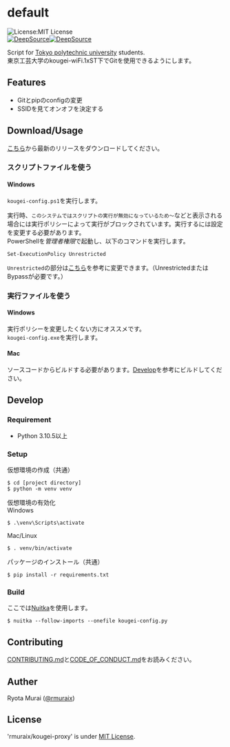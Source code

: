 # default
![License:MIT License](https://img.shields.io/github/license/rmuraix/kougei-proxy)  
[![DeepSource](https://deepsource.io/gh/rmuraix/kougei-proxy.svg/?label=active+issues&show_trend=true&token=YoxuUkgu37sKwPgyJqUOECP9)](https://deepsource.io/gh/rmuraix/kougei-proxy/?ref=repository-badge)[![DeepSource](https://deepsource.io/gh/rmuraix/kougei-proxy.svg/?label=resolved+issues&show_trend=true&token=YoxuUkgu37sKwPgyJqUOECP9)](https://deepsource.io/gh/rmuraix/kougei-proxy/?ref=repository-badge)  

Script for [Tokyo polytechnic university](https://t-kougei.ac.jp/) students.  
東京工芸大学のkougei-wiFi.1xST下でGitを使用できるようにします。
## Features
- Gitとpipのconfigの変更
- SSIDを見てオンオフを決定する
## Download/Usage
[こちら](https://github.com/rmuraix/kougei-proxy/releases)から最新のリリースをダウンロードしてください。
### スクリプトファイルを使う
#### Windows
`kougei-config.ps1`を実行します。  

実行時、`このシステムではスクリプトの実行が無効になっているため～`などと表示される場合には実行ポリシーによって実行がブロックされています。実行するには設定を変更する必要があります。  
PowerShellを*管理者権限*で起動し、以下のコマンドを実行します。
```shell
Set-ExecutionPolicy Unrestricted
```  
`Unrestricted`の部分は[こちら](https://docs.microsoft.com/ja-jp/powershell/module/microsoft.powershell.core/about/about_execution_policies?view=powershell-7.2#powershell-execution-policies)を参考に変更できます。（UnrestrictedまたはBypassが必要です。）
### 実行ファイルを使う
#### Windows
実行ポリシーを変更したくない方にオススメです。  
`kougei-config.exe`を実行します。 
#### Mac
ソースコードからビルドする必要があります。[Develop](#develop)を参考にビルドしてください。
## Develop
### Requirement
- Python 3.10.5以上
### Setup
仮想環境の作成（共通）
```shell
$ cd [project directory]
$ python -m venv venv
```
仮想環境の有効化  
Windows  
```shell
$ .\venv\Scripts\activate
```
Mac/Linux  
```shell
$ . venv/bin/activate
```
パッケージのインストール（共通）
```shell
$ pip install -r requirements.txt
```
### Build
ここでは[Nuitka](https://github.com/Nuitka/Nuitka)を使用します。
```shell
$ nuitka --follow-imports --onefile kougei-config.py
```
## Contributing  
[CONTRIBUTING.md](/CONTRIBUTING.md)と[CODE_OF_CONDUCT.md](/CODE_OF_CONDUCT.md)をお読みください。   
## Auther
Ryota Murai ([@rmuraix](https://github.com/rmuraix))  
## License
'rmuraix/kougei-proxy' is under [MIT License](/LICENSE).